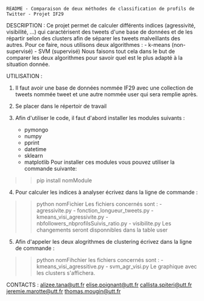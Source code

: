 	README - Comparaison de deux méthodes de classification de profils de Twitter - Projet IF29


DESCRIPTION : 
Ce projet permet de calculer différents indices (agressivité, visibilité, ...) qui caractérisent des tweets 
d'une base de données et de les répartir selon des clusters afin de séparer les tweets malveillants des autres.
Pour ce faire, nous utilisons deux algorithmes : 
	- k-means (non-supervisé)
	- SVM (supervisé)
Nous faisons tout cela dans le but de comparer les deux algorithmes pour savoir quel est le plus adapté à la 
situation donnée.


UTILISATION : 
1. Il faut avoir une base de données nommée IF29 avec une collection de tweets nommée tweet 
et une autre nommée user qui sera remplie après.

2. Se placer dans le répertoir de travail

3. Afin d'utiliser le code, il faut d'abord installer les modules suivants : 
	- pymongo
	- numpy
	- pprint
	- datetime
	- sklearn
	- matplotlib
Pour installer ces modules vous pouvez utiliser la commande suivante:
>> pip install nomModule

4. Pour calculer les indices à analyser écrivez dans la ligne de commande : 
>> python nomFichier
Les fichiers concernés sont : 
	- agressivite.py
	- fonction_longueur_tweets.py
	- kmeans_visi_agressivite.py
	- nbfollowers_nbprofilsSuivis_ratio.py
	- visibilite.py
Les changements seront disponnibles dans la table user 

5. Afin d'appeler les deux alogrithmes de clustering écrivez dans la ligne de commande : 
>> python nomFihchier
les fichiers concernés sont : 
	- kmeans_visi_agressitive.py
	- svm_agr_visi.py
Le graphique avec les clusters s'affichera.








CONTACTS :
alizee.tana@utt.fr
elise.poignant@utt.fr
callista.spiteri@utt.fr
jeremie.marotte@utt.fr
thomas.mougin@utt.fr